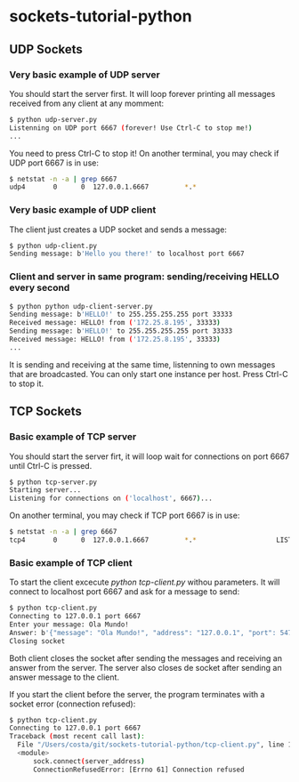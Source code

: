# sockets-tutorial-python

## UDP Sockets

### Very basic example of UDP server
 
  You should start the server first. It will loop forever printing all messages
  received from any client at any momment:

```bash
$ python udp-server.py
Listenning on UDP port 6667 (forever! Use Ctrl-C to stop me!)
...
```
 You need to press Ctrl-C to stop it!
 On another terminal, you may check if UDP port 6667 is in use:

```bash
$ netstat -n -a | grep 6667
udp4       0      0  127.0.0.1.6667         *.*                               
```

### Very basic example of UDP client

  The client just creates a UDP socket and sends a message:

```bash
$ python udp-client.py 
Sending message: b'Hello you there!' to localhost port 6667
```

### Client and server in same program: sending/receiving HELLO every second

```bash
$ python python udp-client-server.py 
Sending message: b'HELLO!' to 255.255.255.255 port 33333
Received message: HELLO! from ('172.25.8.195', 33333)
Sending message: b'HELLO!' to 255.255.255.255 port 33333
Received message: HELLO! from ('172.25.8.195', 33333)
...
```
  It is sending and receiving at the same time, listenning to own messages that
  are broadcasted. You can only start one instance per host.
  Press Ctrl-C to stop it.

## TCP Sockets

### Basic example of TCP server

  You should start the server firt, it will loop wait for connections on port
  6667 until Ctrl-C is pressed.

```bash
$ python tcp-server.py
Starting server...
Listening for connections on ('localhost', 6667)...
```

 On another terminal, you may check if TCP port 6667 is in use:

```bash
$ netstat -n -a | grep 6667
tcp4       0      0  127.0.0.1.6667         *.*                    LISTEN
```

### Basic example of TCP client

  To start the client excecute _python tcp-client.py_ withou parameters. It will
  connect to localhost port 6667 and ask for a message to send:
```bash
$ python tcp-client.py
Connecting to 127.0.0.1 port 6667
Enter your message: Ola Mundo!
Answer: b'{"message": "Ola Mundo!", "address": "127.0.0.1", "port": 54729}'
Closing socket
```

  Both client closes the socket after sending the messages and receiving an
  answer from the server. The server also closes de socket after sending an
  answer message to the client.

  If you start the client before the server, the program terminates with a
  socket error (connection refused):

```bash
$ python tcp-client.py
Connecting to 127.0.0.1 port 6667
Traceback (most recent call last):
  File "/Users/costa/git/sockets-tutorial-python/tcp-client.py", line 10, in
  <module>
      sock.connect(server_address)
      ConnectionRefusedError: [Errno 61] Connection refused
```


